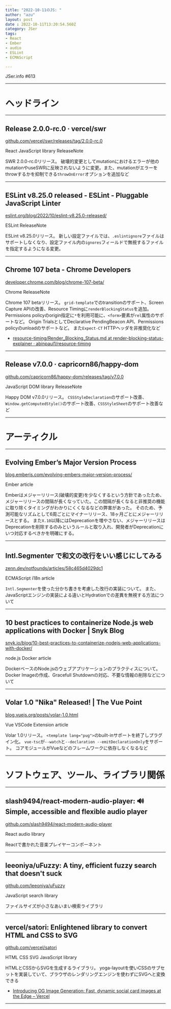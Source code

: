 ```yaml
---
title: "2022-10-11のJS: "
author: "azu"
layout: post
date : 2022-10-11T13:20:54.560Z
category: JSer
tags:
- React
- Ember
- audio
- ESLint
- ECMAScript

---
```


JSer.info #613

----

<h1 class="site-genre">ヘッドライン</h1>

----

## Release 2.0.0-rc.0 · vercel/swr
[github.com/vercel/swr/releases/tag/2.0.0-rc.0](https://github.com/vercel/swr/releases/tag/2.0.0-rc.0 "Release 2.0.0-rc.0 · vercel/swr")
<p class="jser-tags jser-tag-icon"><span class="jser-tag">React</span> <span class="jser-tag">JavaScript</span> <span class="jser-tag">library</span> <span class="jser-tag">ReleaseNote</span></p>

SWR 2.0.0-rc.0リリース。
破壊的変更としてmutationにおけるエラーが他のmutationやuseSWRに反映されないように変更。また、mutationがエラーをthrowするかを抑制できる`throwOnError`オプションを追加など


----

## ESLint v8.25.0 released - ESLint - Pluggable JavaScript Linter
[eslint.org/blog/2022/10/eslint-v8.25.0-released/](https://eslint.org/blog/2022/10/eslint-v8.25.0-released/ "ESLint v8.25.0 released - ESLint - Pluggable JavaScript Linter")
<p class="jser-tags jser-tag-icon"><span class="jser-tag">ESLint</span> <span class="jser-tag">ReleaseNote</span></p>

ESLint v8.25.0リリース。
新しい設定ファイルでは、`.eslintignore`ファイルはサポートしなくなり、設定ファイル内の`ignores`フィールドで無視するファイルを指定するようになる変更。


----

## Chrome 107 beta - Chrome Developers
[developer.chrome.com/blog/chrome-107-beta/](https://developer.chrome.com/blog/chrome-107-beta/ "Chrome 107 beta - Chrome Developers")
<p class="jser-tags jser-tag-icon"><span class="jser-tag">Chrome</span> <span class="jser-tag">ReleaseNote</span></p>

Chrome 107 betaリリース。
`grid-template`でのtransitionのサポート、Screen Capture APIの改善、Resource Timingに`renderBlockingStatus`を追加。
Permissions policyのorigin指定に`*`を利用可能に、`<form>`要素が`rel`属性のサポートなど。
Origin TrialsとしてDeclarative PendingBeacon API、Permissions policyのunloadのサポートなど。
また`Expect-CT` HTTPヘッダを非推奨化など

- [resource-timing/Render\_Blocking\_Status.md at render-blocking-status-explainer · abinpaul1/resource-timing](https://github.com/abinpaul1/resource-timing/blob/render-blocking-status-explainer/Explainer/Render_Blocking_Status.md "resource-timing/Render\_Blocking\_Status.md at render-blocking-status-explainer · abinpaul1/resource-timing")

----

## Release v7.0.0 · capricorn86/happy-dom
[github.com/capricorn86/happy-dom/releases/tag/v7.0.0](https://github.com/capricorn86/happy-dom/releases/tag/v7.0.0 "Release v7.0.0 · capricorn86/happy-dom")
<p class="jser-tags jser-tag-icon"><span class="jser-tag">JavaScript</span> <span class="jser-tag">DOM</span> <span class="jser-tag">library</span> <span class="jser-tag">ReleaseNote</span></p>

Happy DOM v7.0.0リリース。
`CSSStyleDeclaration`のサポート改善、`Window.getComputedStyle()`のサポート改善、`CSSStyleSheet`のサポート改善など


----
<h1 class="site-genre">アーティクル</h1>

----

## Evolving Ember’s Major Version Process
[blog.emberjs.com/evolving-embers-major-version-process/](https://blog.emberjs.com/evolving-embers-major-version-process/ "Evolving Ember’s Major Version Process")
<p class="jser-tags jser-tag-icon"><span class="jser-tag">Ember</span> <span class="jser-tag">article</span></p>

Emberはメジャーリリース(破壊的変更)を少なくするという方針であったため、メジャーリリースの間隔が長くなっていた。この間隔が長くなると非推奨の機能に取り除くタイミングがわかりにくくなるなどの弊害があった。
そのため、予測可能なリズムとして6周ごとにマイナーリリース、18ヶ月ごとにメジャーリリースとする。
また`X.10`以降にはDeprecationを増やさない、メジャーリリースはDeprecationを削除するのみというルールと取り入れ、開発者がDeprecationにいつ対応するべきかを明確にする。


----

## Intl.Segmenter で和文の改行をいい感じにしてみる
[zenn.dev/notfounds/articles/58c465d4029dc1](https://zenn.dev/notfounds/articles/58c465d4029dc1 "Intl.Segmenter で和文の改行をいい感じにしてみる")
<p class="jser-tags jser-tag-icon"><span class="jser-tag">ECMAScript</span> <span class="jser-tag">i18n</span> <span class="jser-tag">article</span></p>

`Intl.Segmenter`を使った分かち書きを考慮した改行の実装について。
また、JavaScriptエンジンの実装による違いとHydrationでの差異を無視する方法について


----

## 10 best practices to containerize Node.js web applications with Docker | Snyk Blog
[snyk.io/blog/10-best-practices-to-containerize-nodejs-web-applications-with-docker/](https://snyk.io/blog/10-best-practices-to-containerize-nodejs-web-applications-with-docker/ "10 best practices to containerize Node.js web applications with Docker | Snyk Blog")
<p class="jser-tags jser-tag-icon"><span class="jser-tag">node.js</span> <span class="jser-tag">Docker</span> <span class="jser-tag">article</span></p>

DockerベースのNode.jsのウェブアプリケーションのプラクティスについて。
Docker Imageの作成、Gracefull Shutdownの対応、不要な情報の削除などについて


----

## Volar 1.0 &quot;Nika&quot; Released! | The Vue Point
[blog.vuejs.org/posts/volar-1.0.html](https://blog.vuejs.org/posts/volar-1.0.html "Volar 1.0 \&quot;Nika\&quot; Released! | The Vue Point")
<p class="jser-tags jser-tag-icon"><span class="jser-tag">Vue</span> <span class="jser-tag">VSCode</span> <span class="jser-tag">Extension</span> <span class="jser-tag">article</span></p>

Volar 1.0リリース。
`<template lang="pug">`のbuilt-inサポートを終了しプラグイン化。
`vue-tsc`が`--watch`と`--declaration --emitDeclarationOnly`をサポート。
コアモジュールがVueなどのフレームワークに依存しなくなるなど


----
<h1 class="site-genre">ソフトウェア、ツール、ライブラリ関係</h1>

----

## slash9494/react-modern-audio-player: 🔊 Simple, accessible and flexible audio player
[github.com/slash9494/react-modern-audio-player](https://github.com/slash9494/react-modern-audio-player "slash9494/react-modern-audio-player: 🔊 Simple, accessible and flexible audio player")
<p class="jser-tags jser-tag-icon"><span class="jser-tag">React</span> <span class="jser-tag">audio</span> <span class="jser-tag">library</span></p>

Reactで書かれた音楽プレイヤーコンポーネント


----

## leeoniya/uFuzzy: A tiny, efficient fuzzy search that doesn&#039;t suck
[github.com/leeoniya/uFuzzy](https://github.com/leeoniya/uFuzzy "leeoniya/uFuzzy: A tiny, efficient fuzzy search that doesn&#039;t suck")
<p class="jser-tags jser-tag-icon"><span class="jser-tag">JavaScript</span> <span class="jser-tag">search </span> <span class="jser-tag">library</span></p>

ファイルサイズが小さなあいまい検索ライブラリ


----

## vercel/satori: Enlightened library to convert HTML and CSS to SVG
[github.com/vercel/satori](https://github.com/vercel/satori "vercel/satori: Enlightened library to convert HTML and CSS to SVG")
<p class="jser-tags jser-tag-icon"><span class="jser-tag">HTML</span> <span class="jser-tag">CSS</span> <span class="jser-tag">SVG</span> <span class="jser-tag">JavaScript</span> <span class="jser-tag">library</span></p>

HTMLとCSSからSVGを生成するライブラリ。
yoga-layoutを使いCSSのサブセットを実装していて、ブラウザのレンダリングエンジンを使わずにSVGへと変換できる

- [Introducing OG Image Generation: Fast, dynamic social card images at the Edge – Vercel](https://vercel.com/blog/introducing-vercel-og-image-generation-fast-dynamic-social-card-images "Introducing OG Image Generation: Fast, dynamic social card images at the Edge – Vercel")

----
